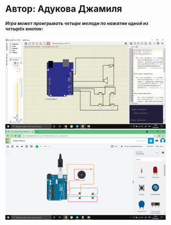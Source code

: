 # Автор: Адукова Джамиля

##### Игра может проигрывать четыре мелоди по нажатии одной из четырёх кнопок:

![alt text](screen1.png)
![alt text](screen2.png)
